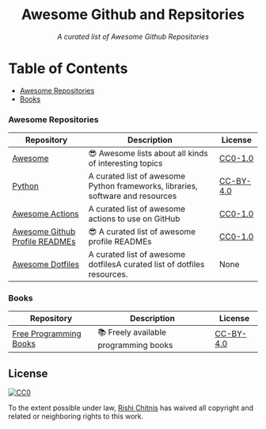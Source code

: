 <div align=center>
  
  # Awesome Github and Repsitories
  *A curated list of Awesome Github Repositories*
</div>

# Table of Contents

* [Awesome Repositories](###Awesome-Repositories)
* [Books](###Books)


### Awesome Repositories

Repository  |   Description |   License |
|---|---|---|
|   [Awesome](https://github.com/sindresorhus/awesome)  |   😎 Awesome lists about all kinds of interesting topics  |   [CC0-1.0](https://creativecommons.org/publicdomain/zero/1.0/legalcode) |
|   [Python](https://github.com/vinta/awesome-python)   |   A curated list of awesome Python frameworks, libraries, software and resources  |   [CC-BY-4.0](https://creativecommons.org/licenses/by/4.0/ ) |
|   [Awesome Actions](https://github.com/sdras/awesome-actions) | A curated list of awesome actions to use on GitHub | [CC0-1.0](https://creativecommons.org/publicdomain/zero/1.0/legalcode) |
|   [Awesome Github Profile READMEs](https://github.com/abhisheknaidu/awesome-github-profile-readmes) |  😎 A curated list of awesome profile READMEs | [CC0-1.0](https://creativecommons.org/publicdomain/zero/1.0/legalcode) |
| [Awesome Dotfiles](https://github.com/webpro/awesome-dotfiles) |  A curated list of awesome dotfilesA curated list of dotfiles resources. | None |

### Books
Repository  |   Description |   License |
|---|---|---|
|   [Free Programming Books](https://github.com/EbookFoundation/free-programming-books)  |   :books: Freely available programming books  |   [CC-BY-4.0](https://creativecommons.org/licenses/by/4.0/ ) |


## License

[![CC0](https://licensebuttons.net/p/zero/1.0/88x31.png)](https://creativecommons.org/publicdomain/zero/1.0/)

To the extent possible under law, [Rishi Chitnis](https://rishichitnis007@yahoo.com/) has waived all copyright and related or neighboring rights to this work.
